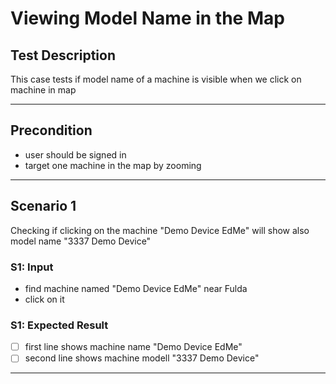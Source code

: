 # Viewing Model Name in the Map

## Test Description

This case tests if model name of a machine is visible when we click on machine in map
 ***

## Precondition

* user should be signed in
* target one machine in the map by zooming

***

## Scenario 1

Checking if clicking on the machine "Demo Device EdMe" will show also model name "3337 Demo Device"

### S1: Input

* find machine named "Demo Device EdMe" near Fulda
* click on it

### S1: Expected Result

* [ ] first line shows machine name "Demo Device EdMe"
* [ ] second line shows machine modell "3337 Demo Device"

***
